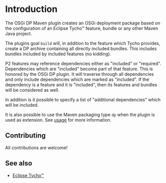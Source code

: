 # Introduction

The OSGi DP Maven plugin creates an OSGi deployment package based on the configuration
of an Eclipse Tycho™ feature, bundle or any other Maven Java project.

The plugins goal `build` will, in addition to the feature which Tycho provides, create a DP archive
containing all directly included bundles. This includes bundles included by included features (no kidding).

P2 features may reference dependencies either as "included" or "required". Dependencies which are "included" become
part of that feature. This is honored by the OSGi DP plugin. It will traverse through all dependencies and only
include dependencies which are marked as "included". If the dependency is a feature and it is "included", then its
features and bundles will be considered as well.

In addition is it possible to specify a list of "additional dependencies" which will be included.

It is also possible to use the Maven packaging type `dp` when the plugin is used as extension. See [usage](usage.html ) for more information.  

## Contributing

All contributions are welcome!
  
## See also

 * [Eclipse Tycho™](https://eclipse.org/tycho) 
